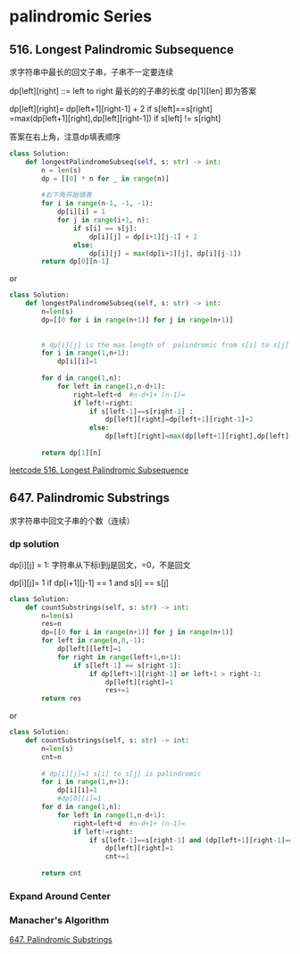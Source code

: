 # palindromic Series

## 516. Longest Palindromic Subsequence

求字符串中最长的回文子串，子串不一定要连续

dp[left][right] ::= left to right 最长的的子串的长度
dp[1][len] 即为答案

dp[left][right]= dp[left+1][right-1] + 2 if s[left]==s[right]
&emsp;&emsp; =max(dp[left+1][right],dp[left][right-1]) if s[left] != s[right]

答案在右上角，注意dp填表顺序

```python
class Solution:
    def longestPalindromeSubseq(self, s: str) -> int:
        n = len(s)
        dp = [[0] * n for _ in range(n)]
        
        #右下角开始填表
        for i in range(n-1, -1, -1):
            dp[i][i] = 1
            for j in range(i+1, n):
                if s[i] == s[j]:
                    dp[i][j] = dp[i+1][j-1] + 2
                else:
                    dp[i][j] = max(dp[i+1][j], dp[i][j-1])
        return dp[0][n-1]
```

or

```python
class Solution:
    def longestPalindromeSubseq(self, s: str) -> int:
        n=len(s)
        dp=[[0 for i in range(n+1)] for j in range(n+1)]
        
        
        # dp[i][j] is the max length of  palindromic from s[i] to s[j]
        for i in range(1,n+1):
            dp[i][i]=1
    
        for d in range(1,n):
            for left in range(1,n-d+1):
                right=left+d  #n-d+1+ (n-1)=
                if left!=right:
                    if s[left-1]==s[right-1] :
                        dp[left][right]=dp[left+1][right-1]+2
                    else:
                        dp[left][right]=max(dp[left+1][right],dp[left][right-1])
                         
        return dp[1][n]
```

[leetcode 516. Longest Palindromic Subsequence](https://leetcode.com/problems/longest-palindromic-subsequence/)

## 647. Palindromic Substrings

求字符串中回文子串的个数（连续）

### dp solution

dp[i][j] = 1: 字符串从下标i到j是回文，=0，不是回文

dp[i][j]= 1 if dp[i+1][j-1] == 1 and s[i] == s[j]

```python
class Solution:
    def countSubstrings(self, s: str) -> int:
        n=len(s)
        res=n
        dp=[[0 for i in range(n+1)] for j in range(n+1)]
        for left in range(n,0,-1):
            dp[left][left]=1
            for right in range(left+1,n+1):
                if s[left-1] == s[right-1]:
                    if dp[left+1][right-1] or left+1 > right-1:
                        dp[left][right]=1
                        res+=1
        return res
```

or 

```python
class Solution:
    def countSubstrings(self, s: str) -> int:
        n=len(s)
        cnt=n
        
        # dp[i][j]=1 s[i] to s[j] is palindromic
        for i in range(1,n+1):
            dp[i][i]=1
            #dp[0][i]=1
        for d in range(1,n):
            for left in range(1,n-d+1):
                right=left+d  #n-d+1+ (n-1)=
                if left!=right:
                    if s[left-1]==s[right-1] and (dp[left+1][right-1]==1 or right-1 < left+1):
                        dp[left][right]=1
                        cnt+=1
        
        return cnt
```

### Expand Around Center 

### Manacher's Algorithm



[647. Palindromic Substrings](https://leetcode.com/problems/palindromic-substrings/)